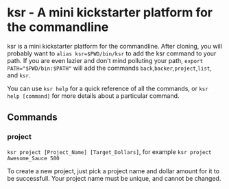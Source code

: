 # ksr - A mini kickstarter platform for the commandline

ksr is a mini kickstarter platform for the commandline. After cloning, you will probably want to `alias ksr=$PWD/bin/ksr` to add the ksr command to your path. If you are even lazier and don't mind polluting your path, `export PATH="$PWD/bin:$PATH"` will add the commands `back`,`backer`,`project`,`list`, and `ksr`.

You can use `ksr help` for a quick reference of all the commands, or `ksr help [command]` for more details about a particular command.

## Commands

### project
`ksr project [Project_Name] [Target_Dollars]`, for example `ksr project Awesome_Sauce 500`

To create a new project, just pick a project name and dollar amount for it to be successfull. Your project name must be unique, and cannot be changed.

